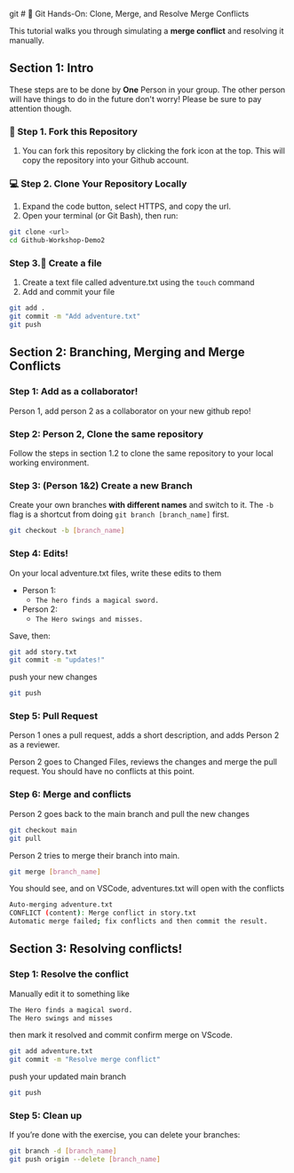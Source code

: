 git # 🧠 Git Hands-On: Clone, Merge, and Resolve Merge Conflicts

This tutorial walks you through simulating a **merge conflict** and resolving it manually.

## Section 1: Intro

These steps are to be done by **One** Person in your group. The other person will have things to do in the future don't worry! Please be sure to pay attention though.

### 🚀 Step 1. Fork this Repository

1. You can fork this repository by clicking the fork icon at the top. This will copy the repository into your Github account.

### 💻 Step 2. Clone Your Repository Locally

1. Expand the code button, select HTTPS, and copy the url.
2. Open your terminal (or Git Bash), then run:
```bash
git clone <url>
cd Github-Workshop-Demo2
```

### Step 3.📝 Create a file

1. Create a text file called adventure.txt using the `touch` command
2. Add and commit your file

```bash
git add .
git commit -m "Add adventure.txt"
git push
```

## Section 2: Branching, Merging and Merge Conflicts
### Step 1: Add as a collaborator!
Person 1, add person 2 as a collaborator on your new github repo!

### Step 2: Person 2, Clone the same repository

Follow the steps in section 1.2 to clone the same repository to your local working environment.

### Step 3: (Person 1&2) Create a new Branch

Create your own branches **with different names** and switch to it. The `-b` flag is a shortcut from doing `git branch [branch_name]` first.

```bash
git checkout -b [branch_name]
```

### Step 4: Edits!

On your local adventure.txt files, write these edits to them

- Person 1:
  - `The hero finds a magical sword. `
- Person 2:
  - `The Hero swings and misses. `

Save, then:

```bash
git add story.txt
git commit -m "updates!"
```

push your new changes

```bash
git push
```

### Step 5: Pull Request

Person 1 ones a pull request, adds a short description, and adds Person 2 as a reviewer.

Person 2 goes to Changed Files, reviews the changes and merge the pull request. You should have no conflicts at this point.

### Step 6: Merge and conflicts

Person 2 goes back to the main branch and pull the new changes

```bash
git checkout main
git pull
```

Person 2 tries to merge their branch into main.

```bash
git merge [branch_name]
```

You should see, and on VSCode, adventures.txt will open with the conflicts

```bash
Auto-merging adventure.txt
CONFLICT (content): Merge conflict in story.txt
Automatic merge failed; fix conflicts and then commit the result.
```

## Section 3: Resolving conflicts!

### Step 1: Resolve the conflict

Manually edit it to something like

```bash
The Hero finds a magical sword.
The Hero swings and misses
```

then mark it resolved and commit confirm merge on VScode.

```bash
git add adventure.txt
git commit -m "Resolve merge conflict"
```

push your updated main branch

```bash
git push
```

### Step 5: Clean up

If you’re done with the exercise, you can delete your branches:

```bash
git branch -d [branch_name]
git push origin --delete [branch_name]
```

